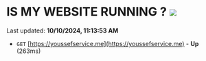 # IS MY WEBSITE RUNNING ? [![](https://img.shields.io/static/v1?label=Sponsor&message=%E2%9D%A4&logo=GitHub&color=%23fe8e86)](https://github.com/sponsors/Youssef-Lehmam)

Last updated: **10/10/2024, 11:13:53 AM**

- `GET` [https://youssefservice.me](https://youssefservice.me) - **Up** (263ms)
